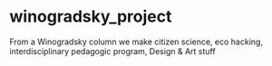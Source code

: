 # winogradsky_project
From a Winogradsky column we make citizen science, eco hacking, interdisciplinary pedagogic program, Design &amp; Art stuff
